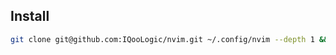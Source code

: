 ## Install

```bash
git clone git@github.com:IQooLogic/nvim.git ~/.config/nvim --depth 1 && nvim
```
